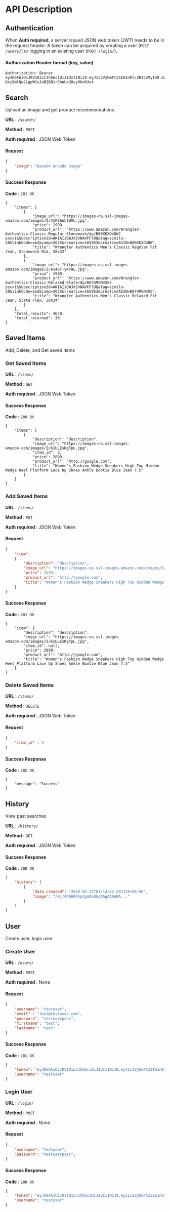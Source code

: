 # API Description

## Authentication
When __Auth required__, a server issued JSON web token (JWT) needs to be in the request header. A token can be acquired by creating a user (`POST /users/`) or logging in an existing user (`POST /login/`).

#### Authorization Header format (key, value)
```
Authorization: Bearer eyJ0eXAiOiJKV1QiLCJhbGciOiJIUzI1NiJ9.eyJ1c2VybmFtZSI6InRlc3R1c2VyIn0.82V-Dxj8mlQw2LqpWCuJoBIBN1rEhoUx3OcyOknHJo4
```

## Search
Upload an image and get product recommendations

**URL** : `/search/`

**Method** : `POST`

**Auth required** : JSON Web Token


#### Request
```json
{
    "image": "base64 encode image"
}
```

#### Success Response

**Code** : `201 OK`

```json{
{
    "items": [
        {
            "image_url": "https://images-na.ssl-images-amazon.com/images/I/41PS6nLtWVL.jpg",
            "price": 1999,
            "product_url": "https://www.amazon.com/Wrangler-Authentics-Classic-Regular-Stonewash/dp/B00XKXO4OW?psc=1&SubscriptionId=AKIAIJQWJX5VNAVFF7DQ&tag=similo-20&linkCode=xm2&camp=2025&creative=165953&creativeASIN=B00XKXO4OW",
            "title": "Wrangler Authentics Men's Classic Regular Fit Jean, Stonewash Mid, 38x32"
        },
        {
            "image_url": "https://images-na.ssl-images-amazon.com/images/I/414p7-yKYAL.jpg",
            "price": 1999,
            "product_url": "https://www.amazon.com/Wrangler-Authentics-Classic-Relaxed-Slate/dp/B074MGN4XG?psc=1&SubscriptionId=AKIAIJQWJX5VNAVFF7DQ&tag=similo-20&linkCode=xm2&camp=2025&creative=165953&creativeASIN=B074MGN4XG",
            "title": "Wrangler Authentics Men's Classic Relaxed Fit Jean, Slate Flex, 38X34"
        }
    ],
    "total_results": 4640,
    "total_returned": 30
}
```

## Saved Items
Add, Delete, and Get saved items

### Get Saved Items
**URL** : `/items/`

**Method** : `GET`

**Auth required** : JSON Web Token


#### Success Response

**Code** : `200 OK`

```json{
{
    "items": [
        {
            "description": "description",
            "image_url": "https://images-na.ssl-images-amazon.com/images/I/61ULEsKgTpL.jpg",
            "item_id": 3,
            "price": 2899,
            "product_url": "http://google.com",
            "title": "Women's Fashion Wedge Sneakers High Top Hidden Wedge Heel Platform Lace Up Shoes Ankle Bootie Blue Jean 7.5"
        }
    ]
}
```

### Add Saved Items
**URL** : `/items/`

**Method** : `PUT`

**Auth required** : JSON Web Token

#### Request
```JSON
{
  	"item": 
  	{
    	"description": "description",
    	"image_url": "https://images-na.ssl-images-amazon.com/images/I/61ULEsKgTpL.jpg",
    	"price": 2899,
        "product_url": "http://google.com",
        "title": "Women's Fashion Wedge Sneakers High Top Hidden Wedge Heel Platform Lace Up Shoes Ankle Bootie Blue Jean 7.5"
  	}
}
```


#### Success Response

**Code** : `201 OK`

```json{
{
    "item": {
        "description": "description",
        "image_url": "https://images-na.ssl-images-amazon.com/images/I/61ULEsKgTpL.jpg",
        "item_id": null,
        "price": 2899,
        "product_url": "http://google.com",
        "title": "Women's Fashion Wedge Sneakers High Top Hidden Wedge Heel Platform Lace Up Shoes Ankle Bootie Blue Jean 7.5"
    }
}
```

### Delete Saved Items
**URL** : `/items/`

**Method** : `DELETE`

**Auth required** : JSON Web Token

#### Request
```JSON
{
  	"item_id" : 5
}
```


#### Success Response

**Code** : `202 OK`

```json{
{
    "message": "Success"
}
```

## History
View past searches

**URL** : `/history/`

**Method** : `GET`

**Auth required** : JSON Web Token


#### Success Response

**Code** : `200 OK`

```json
{
    "history": [
        {
            "date_created": "2018-03-22T01:14:32.597129+00:00",
            "image": "/9j/4QA6RXhpZgAASUkqAAgAAAABA..."
        }
    ]
}
```

## User
Create user, login user

### Create User

**URL** : `/users/`

**Method** : `POST`

**Auth required** : None

#### Request
```json
{
  	"username": "testuser",
  	"email" : "test@testuser.com",
  	"password": "testuserpass",
  	"firstname": "test",
  	"lastname": "user"
}
```

#### Success Response

**Code** : `201 OK`

```json
{
    "token": "eyJ0eXAiOiJKV1QiLCJhbGciOiJIUzI1NiJ9.eyJ1c2VybmFtZSI6InRlc3R1c2VyIn0.82V-Dxj8mlQw2LqpWCuJoBIBN1rEhoUx3OcyOknHJo4",
    "username": "testuser"
}
```

### Login User

**URL** : `/login/`

**Method** : `POST`

**Auth required** : None

#### Request
```json
{
  	"username": "testuser",
  	"password": "testuserpass",
}
```

#### Success Response

**Code** : `200 OK`

```json
{
    "token": "eyJ0eXAiOiJKV1QiLCJhbGciOiJIUzI1NiJ9.eyJ1c2VybmFtZSI6InRlc3R1c2VyIn0.82V-Dxj8mlQw2LqpWCuJoBIBN1rEhoUx3OcyOknHJo4",
    "username": "testuser"
}
```

